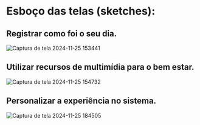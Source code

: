 # Esboço das telas (sketches):

## Registrar como foi o seu dia.
![Captura de tela 2024-11-25 153441](https://github.com/user-attachments/assets/a28e7397-2058-441c-9f10-fa14bf3a5c5f)

## Utilizar recursos de multimídia para o bem estar.
![Captura de tela 2024-11-25 154732](https://github.com/user-attachments/assets/3671f5a3-4cc8-475a-b7ca-52609b2afc2c)

## Personalizar a experiência no sistema.
![Captura de tela 2024-11-25 184505](https://github.com/user-attachments/assets/7105ebad-c8e2-4242-94f8-826601a63fae)
